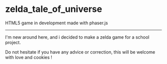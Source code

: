 zelda_tale_of_universe
======================

HTML5 game in development made with phaser.js

---------------------
I'm new around here, and i decided to make a zelda game for a school project. 

Do not hesitate if you have any advice or correction, this will be welcome with love and cookies !
